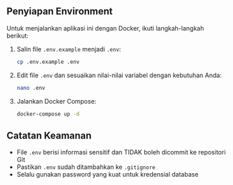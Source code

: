 ## Penyiapan Environment

Untuk menjalankan aplikasi ini dengan Docker, ikuti langkah-langkah berikut:

1. Salin file `.env.example` menjadi `.env`:
   ```bash
   cp .env.example .env
   ```

2. Edit file `.env` dan sesuaikan nilai-nilai variabel dengan kebutuhan Anda:
   ```bash
   nano .env
   ```

3. Jalankan Docker Compose:
   ```bash
   docker-compose up -d
   ```

## Catatan Keamanan

- File `.env` berisi informasi sensitif dan TIDAK boleh dicommit ke repositori Git
- Pastikan `.env` sudah ditambahkan ke `.gitignore`
- Selalu gunakan password yang kuat untuk kredensial database

